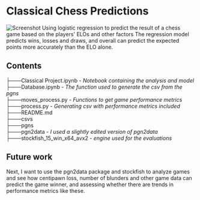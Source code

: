 # Classical Chess Predictions
![Screenshot](https://raw.githubusercontent.com/ktadgh/Classical-Chess-Predictions/blob/main/bin1.png)
Using logistic regression to predict the result of a chess game based on the players' ELOs and other factors
The regression model predicts wins, losses and draws, and overall can predict the expected points more accurately
than the ELO alone.
## Contents
├───Classical Project.ipynb - *Notebook containing the analysis and model*\
├───Database.ipynb - *The function used to generate the csv from the pgns* \
├───moves_process.py - *Functions to get game performance metrics*\
├───process.py - *Generating csv with performance metrics included*\
├───README.md\
├───csvs\
├───pgns\
├───pgn2data - *I used a slightly edited version of pgn2data*\
├───stockfish_15_win_x64_avx2 - *engine used for the evaluations*

## Future work
Next, I want to use the pgn2data package and stockfish to analyze games and see how centipawn loss, number of blunders and 
other game data can predict the game winner, and assessing whether there are trends in performance metrics like these.
